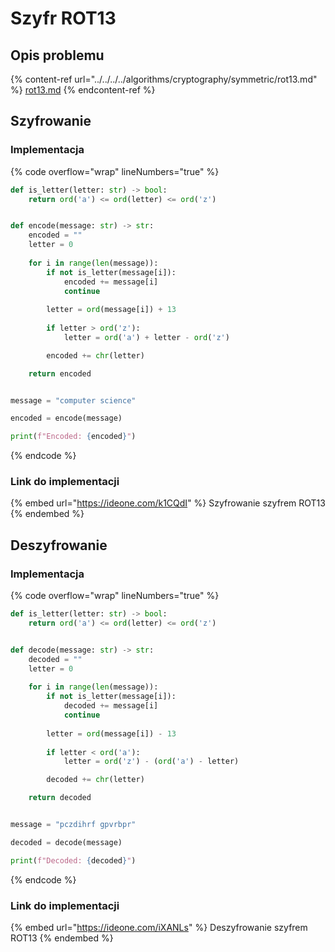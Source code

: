 # Szyfr ROT13

## Opis problemu

{% content-ref url="../../../../algorithms/cryptography/symmetric/rot13.md" %}
[rot13.md](../../../../algorithms/cryptography/symmetric/rot13.md)
{% endcontent-ref %}

## Szyfrowanie

### Implementacja

{% code overflow="wrap" lineNumbers="true" %}
```python
def is_letter(letter: str) -> bool:
    return ord('a') <= ord(letter) <= ord('z')


def encode(message: str) -> str:
    encoded = ""
    letter = 0
    
    for i in range(len(message)):
        if not is_letter(message[i]):
            encoded += message[i]
            continue
            
        letter = ord(message[i]) + 13
        
        if letter > ord('z'):
            letter = ord('a') + letter - ord('z')

        encoded += chr(letter)

    return encoded


message = "computer science"

encoded = encode(message)

print(f"Encoded: {encoded}")
```
{% endcode %}

### Link do implementacji

{% embed url="https://ideone.com/k1CQdI" %}
Szyfrowanie szyfrem ROT13
{% endembed %}

## Deszyfrowanie

### Implementacja

{% code overflow="wrap" lineNumbers="true" %}
```python
def is_letter(letter: str) -> bool:
    return ord('a') <= ord(letter) <= ord('z')


def decode(message: str) -> str:
    decoded = ""
    letter = 0
    
    for i in range(len(message)):
        if not is_letter(message[i]):
            decoded += message[i]
            continue
            
        letter = ord(message[i]) - 13
        
        if letter < ord('a'):
            letter = ord('z') - (ord('a') - letter)

        decoded += chr(letter)

    return decoded


message = "pczdihrf gpvrbpr"

decoded = decode(message)

print(f"Decoded: {decoded}")
```
{% endcode %}

### Link do implementacji

{% embed url="https://ideone.com/iXANLs" %}
Deszyfrowanie szyfrem ROT13
{% endembed %}
